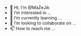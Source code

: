 - 👋 Hi, I’m @MaZeJik
- 👀 I’m interested in ...
- 🌱 I’m currently learning ...
- 💞️ I’m looking to collaborate on ...
- 📫 How to reach me ...

<!---
MaZeJik/MaZeJik is a ✨ special ✨ repository because its `README.md` (this file) appears on your GitHub profile.
You can click the Preview link to take a look at your changes.
--->

